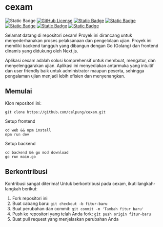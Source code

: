 # cexam

![Static Badge](https://img.shields.io/badge/status-under_development-orange.svg) [![GitHub License](https://img.shields.io/badge/license-MIT-blue.svg)](https://opensource.org/licenses/MIT) [![Static Badge](https://img.shields.io/badge/NextJs-green.svg)](https://nextjs.org/) [![Static Badge](https://img.shields.io/badge/tailwind-purple.svg)](https://tailwindcss.com/) [![Static Badge](https://img.shields.io/badge/Golang-blue.svg)](https://go.dev/) [![Static Badge](https://img.shields.io/badge/Gin-blue.svg)](https://github.com/gin-gonic/gin) [![Static Badge](https://img.shields.io/badge/Gorm-yellow.svg)](https://gorm.io/)


Selamat datang di repositori cexam! Proyek ini dirancang untuk menyederhanakan proses pelaksanaan dan pengelolaan ujian. Proyek ini memiliki backend tangguh yang dibangun dengan Go (Golang) dan frontend dinamis yang didukung oleh Next.js.

Aplikasi cexam adalah solusi komprehensif untuk membuat, mengatur, dan menyelenggarakan ujian. Aplikasi ini menyediakan antarmuka yang intuitif dan user friendly baik untuk administrator maupun peserta, sehingga pengalaman ujian menjadi lebih efisien dan menyenangkan.

## Memulai

Klon repositori ini:
```
git clone https://github.com/celpung/cexam.git
```

Setup frontend
```
cd web && npm install
npm run dev
```
Setup backend
```
cd backend && go mod download
go run main.go
```

## Berkontribusi

Kontribusi sangat diterima! Untuk berkontribusi pada cexam, ikuti langkah-langkah berikut:

1. Fork repositori ini
2. Buat cabang baru: `git checkout -b fitur-baru`
3. Buat perubahan dan commit: `git commit -m 'Tambah fitur baru'`
4. Push ke repositori yang telah Anda fork: `git push origin fitur-baru`
5. Buat pull request yang menjelaskan perubahan Anda